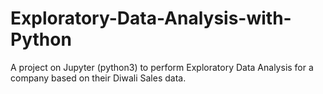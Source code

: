 # Exploratory-Data-Analysis-with-Python
A project on Jupyter (python3) to perform Exploratory Data Analysis for a company based on their Diwali Sales data.
